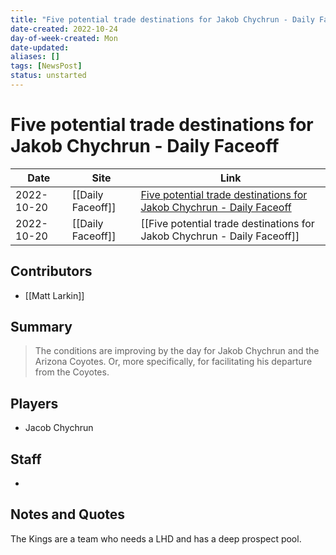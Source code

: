 ```yaml
---
title: "Five potential trade destinations for Jakob Chychrun - Daily Faceoff"
date-created: 2022-10-24
day-of-week-created: Mon
date-updated: 
aliases: []
tags: [NewsPost]
status: unstarted
---
```


# Five potential trade destinations for Jakob Chychrun - Daily Faceoff

| Date       | Site | Link                                                                                                                                                       |
| ---------- | ---- | ---------------------------------------------------------------------------------------------------------------------------------------------------------- |
| 2022-10-20 | [[Daily Faceoff]]     | [Five potential trade destinations for Jakob Chychrun - Daily Faceoff](https://www.dailyfaceoff.com/five-potential-trade-destinations-for-jakob-chychrun/) |
| 2022-10-20 | [[Daily Faceoff]] | [[Five potential trade destinations for Jakob Chychrun - Daily Faceoff]] |

## Contributors
- [[Matt Larkin]]


## Summary
> The conditions are improving by the day for Jakob Chychrun and the Arizona Coyotes. Or, more specifically, for facilitating his departure from the Coyotes.


## Players
- Jacob Chychrun


## Staff
- 


## Notes and Quotes
The Kings are a team who needs a LHD and has a deep prospect pool.
